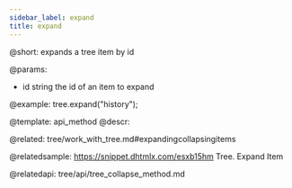 ```yaml
---
sidebar_label: expand
title: expand
---          
```


@short: expands a tree item by id


@params:
- id	string		the id of an item to expand




@example:
tree.expand("history");


@template: api_method
@descr:

@related: tree/work_with_tree.md#expandingcollapsingitems

@relatedsample: https://snippet.dhtmlx.com/esxb15hm	Tree. Expand Item

@relatedapi:
tree/api/tree_collapse_method.md





